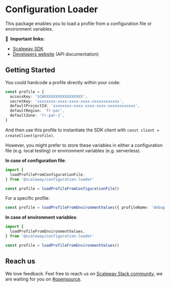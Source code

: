 # Configuration Loader

This package enables you to load a profile from a configuration file or environment variables.

**🔗  Important links:**
* [Scaleway SDK](./sdk)
* [Developers website](https://developers.scaleway.com) (API documentation)

## Getting Started

You could hardcode a profile directly within your code:

```ts
const profile = {
  accessKey: 'SCWXXXXXXXXXXXXXXXXX',
  secretKey: 'xxxxxxxx-xxxx-xxxx-xxxx-xxxxxxxxxxxx',
  defaultProjectId: 'xxxxxxxx-xxxx-xxxx-xxxx-xxxxxxxxxxxx',
  defaultRegion: 'fr-par',
  defaultZone: 'fr-par-1',
}
```

And then use this profile to instantiate the SDK client with `const client = createClient(profile)`.

However, you might prefer to store these variables in either a configuration file (e.g. local testing) or environment variables (e.g. serverless).

**In case of configuration file**:

```ts
import { 
  loadProfileFromConfigurationFile, 
} from '@scaleway/configuration-loader'

const profile = loadProfileFromConfigurationFile()
```

For a specific profile:

```ts
const profile = loadProfileFromEnvironmentValues({ profileName: 'debug' })
```

**In case of environment variables**:

```ts
import { 
  loadProfileFromEnvironmentValues,
} from '@scaleway/configuration-loader'

const profile = loadProfileFromEnvironmentValues()
```

## Reach us

We love feedback. Feel free to reach us on [Scaleway Slack community](https://slack.scaleway.com/), we are waiting for you on [#opensource](https://scaleway-community.slack.com/app_redirect?channel=opensource).
